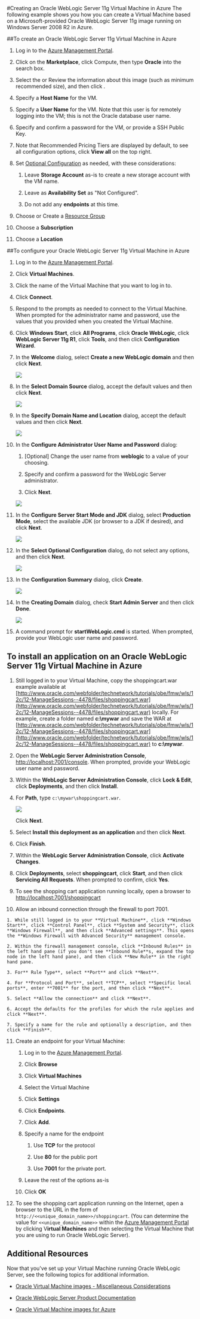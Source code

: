 <!-- deleted in Global -->

<properties title="Creating an Oracle WebLogic Server 12c and Oracle Database 12c Virtual Machine in Azure" pageTitle="Creating an Oracle WebLogic Server 12c and Oracle Database 12c Virtual Machine in Azure" description="Step through an example of creating an Oracle WebLogic Server 12c and Oracle Database 12c image running on Windows Server 2012 in Azure." services="virtual-machines" authors="bbenz" documentationCenter=""/>
<tags ms.service="virtual-machines" ms.date="06/22/2015" wacn.date="" />
#Creating an Oracle WebLogic Server 11g Virtual Machine in Azure
The following example shows you how you can create a Virtual Machine based on a Microsoft-provided Oracle WebLogic Server 11g image running on Windows Server 2008 R2 in Azure.

##To create an Oracle WebLogic Server 11g Virtual Machine in Azure

1. Log in to the [Azure Management Portal](https://manage.windowsazure.cn).

2. Click on the **Marketplace**, click Compute, then type **Oracle** into the search box.

3. Select the or Review the information about this image (such as minimum recommended size), and then click .

4. Specify a **Host Name** for the VM.

5. Specify a **User Name** for the VM. Note that this user is for remotely logging into the VM; this is not the Oracle database user name.

6. Specify and confirm a password for the VM, or provide a SSH Public Key.

7. Note that Recommended Pricing Tiers are displayed by default, to see all configuration options, click **View all** on the top right.

8. Set [Optional Configuration](https://msdn.microsoft.com/zh-cn/library/azure/dn763935.aspx) as needed, with these considerations:

	1. Leave **Storage Account** as-is to create a new storage account with the VM name.

	2. Leave as **Availability Set** as "Not Configured".

	3. Do not add any **endpoints** at this time.

9. Choose or Create a [Resource Group](/documentation/articles/resource-group-portal/)

10. Choose a **Subscription**

11. Choose a **Location**

##To configure your Oracle WebLogic Server 11g Virtual Machine in Azure

1. Log in to the [Azure Management Portal](https://manage.windowsazure.cn).

2. Click **Virtual Machines**.

3. Click the name of the Virtual Machine that you want to log in to.

4. Click **Connect**.

5. Respond to the prompts as needed to connect to the Virtual Machine. When prompted for the administrator name and password, use the values that you provided when you created the Virtual Machine.

6. Click **Windows Start**, click **All Programs**, click **Oracle WebLogic**, click **WebLogic Server 11g R1**, click **Tools**, and then click **Configuration Wizard**.

7. In the **Welcome** dialog, select **Create a new WebLogic domain** and then click **Next**.

	![](./media/virtual-machines-creating-oracle-webLogic-server-11g-virtual-machine/image30.png)

8. In the **Select Domain Source** dialog, accept the default values and then click **Next**.

	![](./media/virtual-machines-creating-oracle-webLogic-server-11g-virtual-machine/image31.png)

9. In the **Specify Domain Name and Location** dialog, accept the default values and then click **Next**.

	![](./media/virtual-machines-creating-oracle-webLogic-server-11g-virtual-machine/image32.png)

10. In the **Configure Administrator User Name and Password** dialog:

	1. [Optional] Change the user name from **weblogic** to a value of your choosing.

	2. Specify and confirm a password for the WebLogic Server administrator.

	3. Click **Next**.

	![](./media/virtual-machines-creating-oracle-webLogic-server-11g-virtual-machine/image33.png)

11. In the **Configure Server Start Mode and JDK** dialog, select **Production Mode**, select the available JDK (or browser to a JDK if desired), and click **Next**.

	![](./media/virtual-machines-creating-oracle-webLogic-server-11g-virtual-machine/image34.png)

12.	In the **Select Optional Configuration** dialog, do not select any options, and then click **Next**.

	![](./media/virtual-machines-creating-oracle-webLogic-server-11g-virtual-machine/image35.png)

13.	In the **Configuration Summary** dialog, click **Create**.
	
	![](./media/virtual-machines-creating-oracle-webLogic-server-11g-virtual-machine/image35.png)

14.	In the **Creating Domain** dialog, check **Start Admin Server** and then click **Done**.

	![](./media/virtual-machines-creating-oracle-webLogic-server-11g-virtual-machine/image37.png)

15.	A command prompt for **startWebLogic.cmd** is started. When prompted, provide your WebLogic user name and password.

## To install an application on an Oracle WebLogic Server 11g Virtual Machine in Azure

1. Still logged in to your Virtual Machine, copy the shoppingcart.war example available at [http://www.oracle.com/webfolder/technetwork/tutorials/obe/fmw/wls/12c/12-ManageSessions--4478/files/shoppingcart.war](http://www.oracle.com/webfolder/technetwork/tutorials/obe/fmw/wls/12c/12-ManageSessions--4478/files/shoppingcart.war) locally. For example, create a folder named **c:\mywar** and save the WAR at [http://www.oracle.com/webfolder/technetwork/tutorials/obe/fmw/wls/12c/12-ManageSessions--4478/files/shoppingcart.war](http://www.oracle.com/webfolder/technetwork/tutorials/obe/fmw/wls/12c/12-ManageSessions--4478/files/shoppingcart.war) to **c:\mywar**.

2. Open the **WebLogic Server Administration Console**, [http://localhost:7001/console](http://localhost:7001/console). When prompted, provide your WebLogic user name and password.

3. Within the **WebLogic Server Administration Console**, click **Lock & Edit**, click **Deployments**, and then click **Install**.

4. For **Path**, type `c:\mywar\shoppingcart.war`.

	![](./media/virtual-machines-creating-oracle-webLogic-server-11g-virtual-machine/image38.png)

	Click **Next**.

5. Select **Install this deployment as an application** and then click **Next**.

6. Click **Finish**.

7. Within the **WebLogic Server Administration Console**, click **Activate Changes**.

8. Click **Deployments**, select **shoppingcart**, click **Start**, and then click **Servicing All Requests**. When prompted to confirm, click **Yes**.

9. To see the shopping cart application running locally, open a browser to [http://localhost:7001/shoppingcart](http://localhost:7001/shoppingcart)

10.  Allow an inbound connection through the firewall to port 7001.

	1. While still logged in to your **Virtual Machine**, click **Windows Start**, click **Control Panel**, click **System and Security**, click **Windows Firewall**, and then click **Advanced settings**. This opens the **Windows Firewall with Advanced Security** management console.

	2. Within the firewall management console, click **Inbound Rules** in the left hand pane (if you don't see **Inbound Rule**s, expand the top node in the left hand pane), and then click **New Rule** in the right hand pane.

	3. For** Rule Type**, select **Port** and click **Next**.

	4. For **Protocol and Port**, select **TCP**, select **Specific local ports**, enter **7001** for the port, and then click **Next**.

	5. Select **Allow the connection** and click **Next**.

	6. Accept the defaults for the profiles for which the rule applies and click **Next**.

	7. Specify a name for the rule and optionally a description, and then click **Finish**.

11. Create an endpoint for your Virtual Machine:

	1. Log in to the [Azure Management Portal](https://manage.windowsazure.cn).

    2. Click **Browse**

    3. Click **Virtual Machines**

    4. Select the Virtual Machine

	5. Click **Settings**

    6. Click **Endpoints**.

    7. Click **Add**.

    8. Specify a name for the endpoint

		1. Use **TCP** for the protocol

        2. Use **80** for the public port

        3. Use **7001** for the private port.

    9. Leave the rest of the options as-is

	10. Click **OK**

12. To see the shopping cart application running on the Internet, open a browser to the URL in the form of `http://<<unique_domain_name>>/shoppingcart`. (You can determine the value for `<<unique_domain_name>>` within the [Azure Management Portal](https://manage.windowsazure.cn) by clicking V**irtual Machines** and then selecting the Virtual Machine that you are using to run Oracle WebLogic Server).

## Additional Resources

Now that you've set up your Virtual Machine running Oracle WebLogic Server, see the following topics for additional information.

- [Oracle Virtual Machine images - Miscellaneous Considerations](/documentation/articles/virtual-machines-windows-classic-oracle-considerations/)

- [Oracle WebLogic Server Product Documentation](http://www.oracle.com/technetwork/middleware/weblogic/documentation/index.html)

- [Oracle Virtual Machine images for Azure](/documentation/articles/virtual-machines-oracle-list-oracle-virtual-machine-images/)